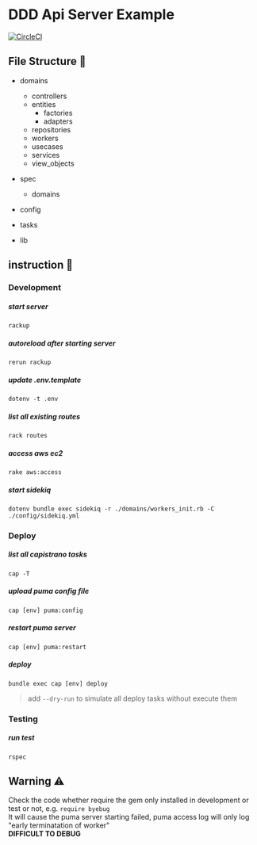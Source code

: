 # DDD Api Server Example
[![CircleCI](https://circleci.com/gh/sunnyfounder/api-server.svg?style=svg&circle-token=59ef1ab152cbc6a9c073755752483259ef0c8017)](https://app.circleci.com/pipelines/github/sunnyfounder)

## File Structure :open_file_folder:
- domains
  - controllers
  - entities
    - factories
    - adapters
  - repositories
  - workers
  - usecases
  - services
  - view_objects

- spec
  - domains

- config

- tasks

- lib

## instruction :memo:

### Development
##### start server
`rackup`
##### autoreload after starting server
`rerun rackup`
##### update .env.template
`dotenv -t .env`
##### list all existing routes
`rack routes`
##### access aws ec2
`rake aws:access`
##### start sidekiq
`dotenv bundle exec sidekiq -r ./domains/workers_init.rb -C ./config/sidekiq.yml`

### Deploy
##### list all capistrano tasks
`cap -T`
##### upload puma config file
`cap [env] puma:config`
##### restart puma server
`cap [env] puma:restart`
##### deploy
`bundle exec cap [env] deploy`
> add `--dry-run` to simulate all deploy tasks without execute them

### Testing
##### run test
`rspec`

## Warning :warning:
Check the code whether require the gem only installed in development or test or not, e.g. `require byebug`\
It will cause the puma server starting failed, puma access log will only log "early terminatation of worker"\
**DIFFICULT TO DEBUG**
